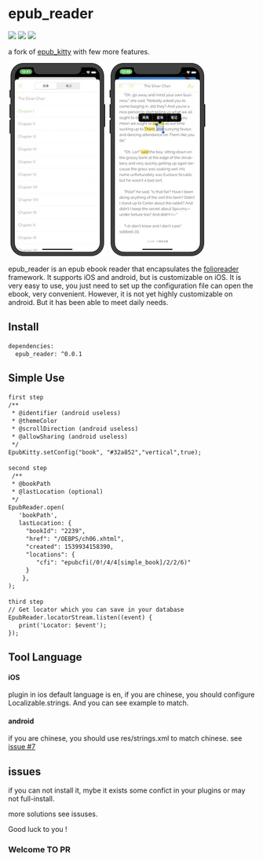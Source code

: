 # epub_reader

![](https://img.shields.io/badge/build-passing-brightgreen)
![](https://img.shields.io/badge/version-0.0.1-orange)
![](https://img.shields.io/badge/platform-flutter-lightgrey)


a fork of [epub_kitty](https://github.com/451518849/epub_kitty) with few more features.

![](1.jpeg)
![](2.jpeg)


epub_reader is an epub ebook reader that encapsulates the [folioreader](https://folioreader.github.io/FolioReaderKit/) framework.
  It supports iOS and android, but is customizable on iOS. 
  It is very easy to use, you just need to set up the configuration file can open the ebook, very convenient.
  However, it is not yet highly customizable on android.
  But it has been able to meet daily needs.

## Install
	dependencies:
	  epub_reader: ^0.0.1

## Simple Use
   
    first step
    /**
     * @identifier (android useless)
     * @themeColor
     * @scrollDirection (android useless)
     * @allowSharing (android useless)
     */
    EpubKitty.setConfig("book", "#32a852","vertical",true);
    
    second step
	 /**
	 * @bookPath
	 * @lastLocation (optional)
	 */
	EpubReader.open(
	   'bookPath',
	   lastLocation: {
         "bookId": "2239",
         "href": "/OEBPS/ch06.xhtml",
         "created": 1539934158390,
         "locations": {
            "cfi": "epubcfi(/0!/4/4[simple_book]/2/2/6)"
         }
        },
	);
	
	third step
	// Get locator which you can save in your database
	EpubReader.locatorStream.listen((event) {
       print('Locator: $event');
    });

## Tool Language
#### iOS
plugin in ios default language is en, if you are chinese, you should configure Localizable.strings. And you can see example to match.

#### android
if you are chinese, you should use res/strings.xml to match chinese. see [issue #7](https://github.com/451518849/epub_kitty/issues/7)

## issues
if you can not install it, mybe it exists some confict in your plugins or may not full-install.

more solutions see issuses.

Good luck to you !

### Welcome TO PR
	
